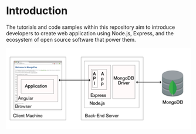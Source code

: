 # Introduction
The tutorials and code samples within this repository aim to introduce developers to create web application using Node.js,  Express, and the ecosystem of open source software that power them. 


![alt text](../_img/MEAN_Stack.png "Request delegate pipeline")